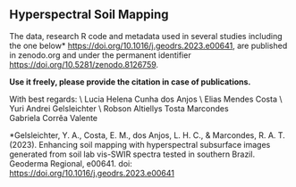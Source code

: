 ## Hyperspectral Soil Mapping

The data, research R code and metadata used in several studies including the one below* https://doi.org/10.1016/j.geodrs.2023.e00641, are published in zenodo.org and under the permanent identifier https://doi.org/10.5281/zenodo.8126759.

**Use it freely, please provide the citation in case of publications.**

With best regards: \ 
Lucia Helena Cunha dos Anjos \ 
Elias Mendes Costa \ 
Yuri Andrei Gelsleichter \ 
Robson Altiellys Tosta Marcondes \
Gabriela Corrêa Valente 

*Gelsleichter, Y. A., Costa, E. M., dos Anjos, L. H. C., & Marcondes, R. A. T. (2023). Enhancing soil mapping with hyperspectral subsurface images generated from soil lab vis-SWIR spectra tested in southern Brazil. Geoderma Regional, e00641.
doi: https://doi.org/10.1016/j.geodrs.2023.e00641 

